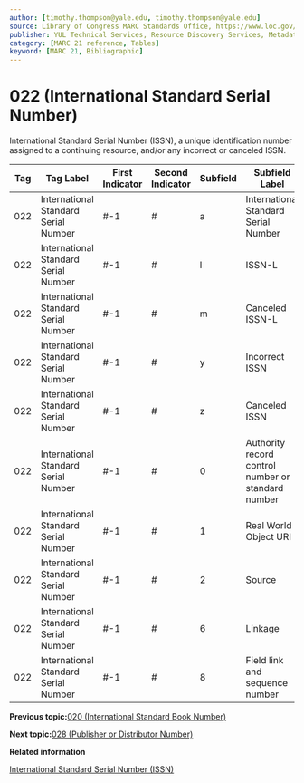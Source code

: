 ```yaml
---
author: [timothy.thompson@yale.edu, timothy.thompson@yale.edu]
source: Library of Congress MARC Standards Office, https://www.loc.gov/marc/bibliographic/bd022.html
publisher: YUL Technical Services, Resource Discovery Services, Metadata Services Unit
category: [MARC 21 reference, Tables]
keyword: [MARC 21, Bibliographic]
---
```


# 022 \(International Standard Serial Number\)

International Standard Serial Number \(ISSN\), a unique identification number assigned to a continuing resource, and/or any incorrect or canceled ISSN.

|Tag|Tag Label|First Indicator|Second Indicator|Subfield|Subfield Label|Repeatable|
|---|---------|---------------|----------------|--------|--------------|----------|
|022|International Standard Serial Number|\#-1|\#|a|International Standard Serial Number|F|
|022|International Standard Serial Number|\#-1|\#|l|ISSN-L|F|
|022|International Standard Serial Number|\#-1|\#|m|Canceled ISSN-L|T|
|022|International Standard Serial Number|\#-1|\#|y|Incorrect ISSN|T|
|022|International Standard Serial Number|\#-1|\#|z|Canceled ISSN|T|
|022|International Standard Serial Number|\#-1|\#|0|Authority record control number or standard number|F|
|022|International Standard Serial Number|\#-1|\#|1|Real World Object URI|T|
|022|International Standard Serial Number|\#-1|\#|2|Source|F|
|022|International Standard Serial Number|\#-1|\#|6|Linkage|F|
|022|International Standard Serial Number|\#-1|\#|8|Field link and sequence number|T|

**Previous topic:**[020 \(International Standard Book Number\)](../tables/020_bib_table.md)

**Next topic:**[028 \(Publisher or Distributor Number\)](../tables/028_bib_table.md)

**Related information**  


[International Standard Serial Number \(ISSN\)](../tasks/identifiers/international_standard_serial_number_issn.md)

